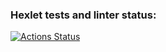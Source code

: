 ### Hexlet tests and linter status:
[![Actions Status](https://github.com/Kseolis/qa-auto-engineer-javascript-project-89/actions/workflows/hexlet-check.yml/badge.svg)](https://github.com/Kseolis/qa-auto-engineer-javascript-project-89/actions)